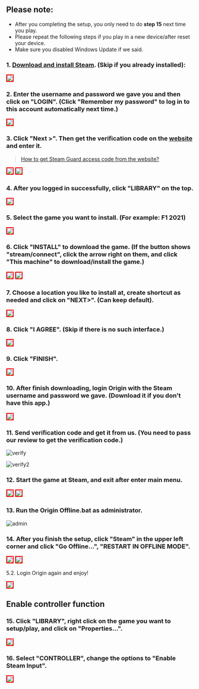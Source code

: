 ## Please note:
* After you completing the setup, you only need to do **step 15** next time you play.
* Please repeat the following steps if you play in a new device/after reset your device.
* Make sure you disabled Windows Update if we said.

### 1. [Download and install Steam](https://store.steampowered.com/about/). (Skip if you already installed):

<img src="https://user-images.githubusercontent.com/91774682/135745721-68d77853-dcd6-4af9-9022-68fd87ce83e3.jpg" style="border: 2px solid red" />


### 2. Enter the username and password we gave you and then click on "**LOGIN**". (Click "**Remember my password**" to log in to this account automatically next time.)

<img src="https://user-images.githubusercontent.com/91774682/135746372-c50e3052-db32-48d0-9278-fa797d9d1034.jpg" style="border: 2px solid red" />

### 3. Click "**Next >**". Then get the verification code on the [website](https://cyberspace.cyou) and enter it.

> [How to get Steam Guard access code from the website?](https://cutt.ly/dEXhDw8)

<img src="https://user-images.githubusercontent.com/91774682/135746485-c171ef77-d583-4c72-87e8-6573b8cb23aa.jpg" style="border: 2px solid red" />

<img src="https://user-images.githubusercontent.com/91774682/135746487-421ed157-2192-49e0-9b64-7670737efbcf.jpg" style="border: 2px solid red" />

### 4. After you logged in successfully, click "**LIBRARY**" on the top.

 <img src="https://user-images.githubusercontent.com/91774682/135746879-888520a8-a73a-4293-b1bc-8e55963eb131.jpg" style="border: 2px solid red" />

### 5. Select the game you want to install. (For example: F1 2021)

 <img src="https://user-images.githubusercontent.com/91774682/135747116-4d8c908c-b079-423d-bf58-170000da31c0.jpg" style="border: 2px solid red" />

### 6. Click "**INSTALL**" to download the game. (If the button shows "**stream/connect**", click the arrow right on them, and click "**This machine**" to download/install the game.)

 <img src="https://user-images.githubusercontent.com/91774682/135747351-40eb7a3e-bf64-4a9f-94ca-e2dc14da586b.jpg" style="border: 2px solid red" />
 
 <img src="https://user-images.githubusercontent.com/91774682/135747353-b9d970e0-038f-4d8f-94a6-71c0cfd21eff.jpg" style="border: 2px solid red" />

### 7. Choose a location you like to install at, create shortcut as needed and click on "NEXT>". (Can keep default).

 <img src="https://user-images.githubusercontent.com/91774682/135748741-792bb820-51fc-407a-bcc8-6b8b7057b309.jpg" style="border: 2px solid red" />

### 8. Click "**I AGREE**". (Skip if there is no such interface.)

 <img src="https://user-images.githubusercontent.com/91774682/135748869-744f9f70-748c-46f3-b0a5-fb3673fe1295.jpg" style="border: 2px solid red" />

### 9. Click "**FINISH**".

 <img src="https://user-images.githubusercontent.com/91774682/135748907-cf4a5de7-8d74-40f3-a1f0-b2a453982bc1.jpg" style="border: 2px solid red" />
 
### 10.  After finish downloading, login Origin with the Steam username and password we gave. (Download it if you don't have this app.)

<img src="https://user-images.githubusercontent.com/91774682/144553412-8b7c1930-6d59-495b-862a-f257482c7bfb.jpg" style="border: 2px solid red" />

### 11. Send verification code and get it from us. (You need to pass our review to get the verification code.)

![verify](https://user-images.githubusercontent.com/91774682/148103916-083b3dd2-9f04-4874-82c9-d4689eade245.jpg)

![verify2](https://user-images.githubusercontent.com/91774682/148103973-640b29ad-f5bc-406d-b31d-f253f96d8ef7.jpg)

### 12. Start the game at Steam, and exit after enter main menu.

<img src="https://user-images.githubusercontent.com/91774682/144553401-47d992f0-301c-463a-ac8d-73a91c19145d.jpg" style="border: 2px solid red" />

<img src="https://user-images.githubusercontent.com/91774682/144553406-7c2c450b-d272-49f3-b051-72349cfeb899.jpg" style="border: 2px solid red" />

### 13. Run the Origin Offline.bat as administrator.

![admin](https://user-images.githubusercontent.com/91774682/148103877-9ed70ecc-0492-420e-8c68-9a8695ca8c81.jpg)

### 14. After you finish the setup, click "Steam" in the upper left corner and click "Go Offline...", "**RESTART IN OFFLINE MODE**".

<img src="https://user-images.githubusercontent.com/91774682/135750380-1a61c6f1-e1b0-425d-9507-5fd60f13b439.jpg" style="border: 2px solid red" />

<img src="https://user-images.githubusercontent.com/91774682/135750464-f6ae2666-4317-4eb4-baa8-80162d78021a.jpg" style="border: 2px solid red" />

5.2. Login Origin again and enjoy!

<img src="https://user-images.githubusercontent.com/91774682/144553410-fb4b4635-2aec-4b15-8e5e-5bce4cf6bd2b.jpg" style="border: 2px solid red" />

## Enable controller function

### 15. Click "**LIBRARY**", right click on the game you want to setup/play, and click on "**Properties...**".

<img src="https://user-images.githubusercontent.com/91774682/135749352-1903f1f8-1542-427c-86f2-58459f36b33e.jpg" style="border: 2px solid red" />

### 16. Select "**CONTROLLER**", change the options to "**Enable Steam Input**".

<img src="https://user-images.githubusercontent.com/91774682/135759643-178b6bf3-4baa-4400-b498-11059775055c.jpg" style="border: 2px solid red" />
